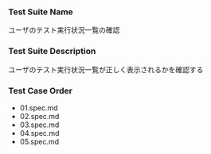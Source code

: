 ### Test Suite Name
ユーザのテスト実行状況一覧の確認

### Test Suite Description
ユーザのテスト実行状況一覧が正しく表示されるかを確認する

### Test Case Order
- 01.spec.md
- 02.spec.md
- 03.spec.md
- 04.spec.md
- 05.spec.md